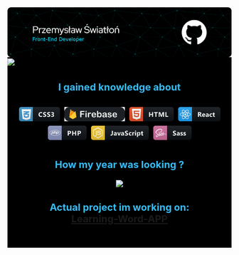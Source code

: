 <div style="background:#000000; padding-bottom:20px; margin:0;">
    <img src="images/header.png">
    <img src="https://readme-typing-svg.herokuapp.com?size=60&center=true&vCenter=true&width=1920&height=100&lines=I'am+currently+looking+for+hire!%F0%9F%98%83+">
    <p style="text-align:center; color:#36BCF7FF; font-weight:bold ;font-size:22px; padding:10px;">I gained knowledge about</p>
    <div style="display:flex; justify-content:center; flex-wrap:wrap; gap:10px; ">
        <img src="images/css.png">
        <img src="images/firebase.png">
        <img src="images/html.png">
        <img src="images/react.png">
        <img src="images/php.png">
        <img src="images/javascript.png">
        <img src="images/sass.png">
    </div>
    <p style="text-align:center; color:#36BCF7FF; font-weight:bold ;font-size:22px; padding-top:20px;">How my year was looking ?</p>
    <div style="display:flex; justify-content:center">
       <img src="https://github-readme-stats.vercel.app/api?username=IWiercik&show_icons=true&theme=tokyonight">
    </div>
    <p style="text-align:center; color:#36BCF7FF; font-weight:bold ;font-size:22px; padding:10px;">Actual project im working on: </br>
    <a href="https://github.com/IWiercik/learning-words-project">Learning-Word-APP</a>
    </p>
</div>

